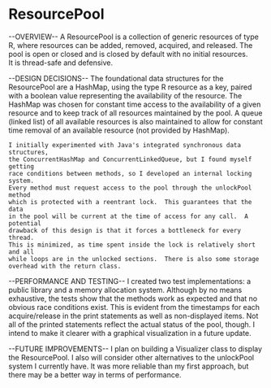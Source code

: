 ResourcePool
============


--OVERVIEW--
	A ResourcePool is a collection of generic resources of type R, where 
	resources can be added, removed, acquired, and released.  The pool is open 
	or closed and is closed by default with no initial resources.  
	It is thread-safe and defensive.

--DESIGN DECISIONS--
	The foundational data structures for the ResourcePool are a HashMap, using
	the type R resource as a key, paired with a boolean value representing 
	the availability of the resource.  The HashMap was chosen for constant
	time access to the availability of a given resource and to keep track of
	all resources maintained by the pool.  A queue (linked list) of all 
	available resources is also maintained to allow for constant time removal 
	of an available resource (not provided by HashMap).  

	I initially experimented with Java's integrated synchronous data structures, 
	the ConcurrentHashMap and ConcurrentLinkedQueue, but I found myself getting
	race conditions between methods, so I developed an internal locking system.
	Every method must request access to the pool through the unlockPool method 
	which is protected with a reentrant lock.  This guarantees that the data
	in the pool will be current at the time of access for any call.  A potential
	drawback of this design is that it forces a bottleneck for every thread. 
	This is minimized, as time spent inside the lock is relatively short and all 
	while loops are	in the unlocked sections.  There is also some storage
	overhead with the return class.

--PERFORMANCE AND TESTING--
	I created two test implementations: a public library and a memory allocation 
	system.  Although by no means exhaustive, the tests show that the methods
	work as expected and that no obvious race conditions exist.  This is evident
	from the timestamps for each acquire/release in the print statements as well
	as non-displayed items.  Not all of the printed statements reflect the 
	actual status of the pool, though.  I intend to make it clearer with a 
	graphical visualization in a future update.

--FUTURE IMPROVEMENTS--
	I plan on building a Visualizer class to display the ResourcePool.  I also
	will consider other alternatives to the unlockPool system I currently have.
	It was more reliable than my first approach, but there may be a better way 
	in terms of performance.  